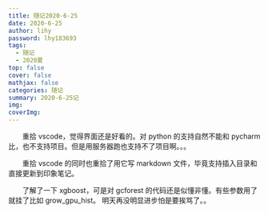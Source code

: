 ```yaml
---
title: 随记2020-6-25
date: 2020-6-25
author: lihy
password: lhy183693
tags:
  - 随记
  - 2020夏
top: false
cover: false
mathjax: false
categories: 随记
summary: 2020-6-25记
img:
coverImg:
---
```


&emsp;&emsp;重拾 vscode，觉得界面还是好看的。对 python 的支持自然不能和 pycharm 比，也不支持项目。但是用服务器跑也支持不了项目啊。。。

&emsp;&emsp;重拾 vscode 的同时也重拾了用它写 markdown 文件，毕竟支持插入目录和直接更新到印象笔记。

&emsp;&emsp;了解了一下 xgboost，可是对 gcforest 的代码还是似懂非懂。有些参数用了就挂了比如 grow_gpu_hist。
明天再没明显进步怕是要挨骂了。。
